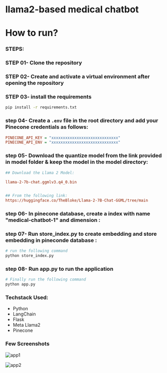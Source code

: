 # llama2-based medical chatbot

# How to run?
### STEPS:

### STEP 01- Clone the repository


### STEP 02- Create and activate a virtual environment after opening the repository


### STEP 03- install the requirements

```bash
pip install -r requirements.txt
```

### step 04- Create a `.env` file in the root directory and add your Pinecone credentials as follows:

```ini
PINECONE_API_KEY = "xxxxxxxxxxxxxxxxxxxxxxxxxxxxx"
PINECONE_API_ENV = "xxxxxxxxxxxxxxxxxxxxxxxxxxxxx"
```


### step 05- Download the quantize model from the link provided in model folder & keep the model in the model directory:

```ini
## Download the Llama 2 Model:

llama-2-7b-chat.ggmlv3.q4_0.bin


## From the following link:
https://huggingface.co/TheBloke/Llama-2-7B-Chat-GGML/tree/main
```

### step 06- In pinecone database, create a index with name "medical-chatbot-1" and dimension :

### step 07- Run store_index.py to create embedding and store embedding in pineconde database :

```bash
# run the following command
python store_index.py
```

### step 08- Run app.py to run the application

```bash
# Finally run the following command
python app.py
```


### Techstack Used:

- Python
- LangChain
- Flask
- Meta Llama2
- Pinecone


### Few Screenshots

![app1](https://github.com/user-attachments/assets/8769d193-92a8-4bdc-8d61-0de1cc15e7e7) 

![app2](https://github.com/user-attachments/assets/11eedb40-c7ba-4d6a-9718-e743975df2bf)



